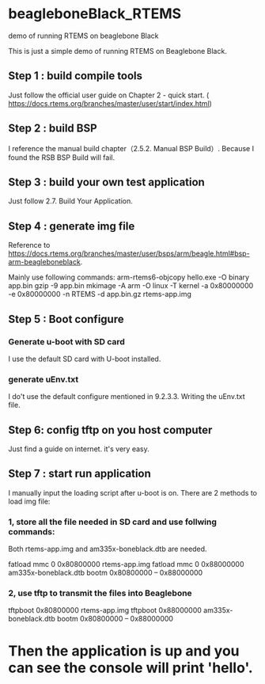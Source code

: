 # beagleboneBlack_RTEMS
demo of running RTEMS on beaglebone Black

This is just a simple demo of running RTEMS on Beaglebone Black.   

## Step 1 : build compile tools 
Just follow the official user guide on Chapter 2 - quick start. ( https://docs.rtems.org/branches/master/user/start/index.html)

## Step 2 : build BSP
I reference the manual build chapter（2.5.2. Manual BSP Build）.   Because I found the RSB BSP Build will fail.

## Step 3 : build your own test application
Just follow 2.7. Build Your Application.

## Step 4 : generate img file 
Reference to https://docs.rtems.org/branches/master/user/bsps/arm/beagle.html#bsp-arm-beagleboneblack. 

Mainly use following commands:
arm-rtems6-objcopy hello.exe -O binary app.bin
gzip -9 app.bin
mkimage -A arm -O linux -T kernel -a 0x80000000 -e 0x80000000 -n RTEMS -d app.bin.gz rtems-app.img

## Step 5 : Boot configure
### Generate u-boot with SD card
I use the default SD card with U-boot installed.

### generate uEnv.txt
I do't use the default configure mentioned in 9.2.3.3. Writing the uEnv.txt file.

## Step 6: config tftp on you host computer
Just find a guide on internet. it's very easy.

## Step 7 : start run application
I manually input the loading script after u-boot is on.
There are 2 methods to load img file:
### 1, store all the file needed in SD card and use follwing commands:

Both rtems-app.img and am335x-boneblack.dtb are needed.

fatload mmc 0 0x80800000 rtems-app.img
fatload mmc 0 0x88000000 am335x-boneblack.dtb
bootm 0x80800000 – 0x88000000

### 2, use tftp to transmit the files into Beaglebone
tftpboot  0x80800000 rtems-app.img
tftpboot 0x88000000 am335x-boneblack.dtb
bootm 0x80800000 – 0x88000000

# Then the application is up and you can see the console will print 'hello'.



